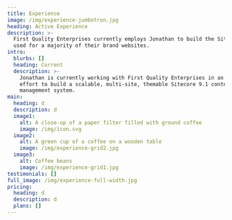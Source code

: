 ```yaml
---
title: Experience
image: /img/experience-jumbotron.jpg
heading: Active Experience
description: >-
  First Quality Enterprises currently employs Jonathan to build the Sitecore CMS
  used for a majority of their brand websites.
intro:
  blurbs: []
  heading: Current
  description: >-
    Jonathan is currently working with First Quality Enterprises in an ongoing
    effort to build a scalable, multi-site, themable Sitecore 9.1 content
    management system.
main:
  heading: d
  description: d
  image1:
    alt: A close-up of a paper filter filled with ground coffee
    image: /img/icon.svg
  image2:
    alt: A green cup of a coffee on a wooden table
    image: /img/experience-grid2.jpg
  image3:
    alt: Coffee beans
    image: /img/experience-grid1.jpg
testimonials: []
full_image: /img/experience-full-width.jpg
pricing:
  heading: d
  description: d
  plans: []
---
```


